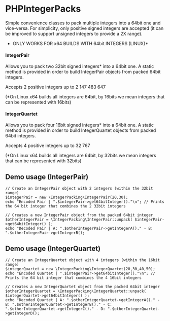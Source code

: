 PHPIntegerPacks
===============

Simple convenience classes to pack multiple integers into a 64bit one and vice-versa. For simplicity, only positive
signed integers are accepted (it can be improved to support unsigned integers to provide a 2X range).

* ONLY WORKS FOR x64 BUILDS WITH 64bit INTEGERS (LINUX)*

#### IntegerPair
Allows you to pack two 32bit signed integers* into a 64bit one. A static method is provided in order to build
IntegerPair objects from packed 64bit integers.

Accepts 2 positive integers up to 2 147 483 647

(*On Linux x64 builds all integers are 64bit, by 16bits we mean integers that can be represented with 16bits)

#### IntegerQuartet
Allows you to pack four 16bit signed integers* into a 64bit one. A static method is provided in order to build
IntegerQuartet objects from packed 64bit integers.

Accepts 4 positive integers up to 32 767

(*On Linux x64 builds all integers are 64bit, by 32bits we mean integers that can be represented with 32bits)

Demo usage (IntegerPair)
------------------------
```
// Create an IntegerPair object with 2 integers (within the 32bit range)
$integerPair = new \IntegerPacking\IntegerPair(20,30);
echo "Encoded Pair | ".$integerPair->get64bitInteger()."\n"; // Prints the 64 bit integer that combines the 2 32bit integers

// Creates a new IntegerPair object from the packed 64bit integer
$otherIntegerPair = \IntegerPacking\IntegerPair::unpack( $integerPair->get64bitInteger() );
echo "Decoded Pair | A: ".$otherIntegerPair->getIntegerA()." - B: ".$otherIntegerPair->getIntegerB();
```

Demo usage (IntegerQuartet)
---------------------------
```
// Create an IntegerQuartet object with 4 integers (within the 16bit range)
$integerQuartet = new \IntegerPacking\IntegerQuartet(20,30,40,50);
echo "Encoded Quartet | ".$integerPair->get64bitInteger()."\n"; // Prints the 64 bit integer that combines the 4 16bit integers

// Creates a new IntegerQuartet object from the packed 64bit integer
$otherIntegerQuartet = \IntegerPacking\IntegerQuartet::unpack( $integerQuartet->get64bitInteger() );
echo "Decoded Quartet | A: ".$otherIntegerQuartet->getIntegerA()." - B: ".$otherIntegerQuartet->getIntegerB()." - C: ".$otherIntegerQuartet->getIntegerC()." - D: ".$otherIntegerQuartet->getIntegerD();
```